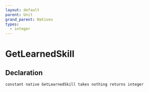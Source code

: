 ```yaml
---
layout: default
parent: Unit
grand_parent: Natives
types:
  - integer
---
```


# GetLearnedSkill

## Declaration

```
constant native GetLearnedSkill takes nothing returns integer
```